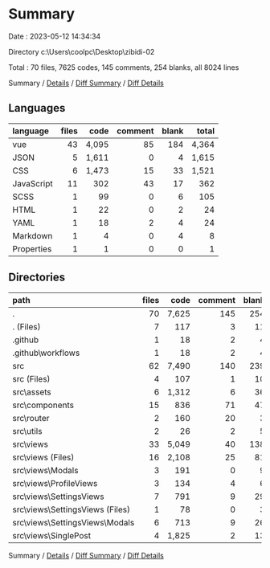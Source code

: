 # Summary

Date : 2023-05-12 14:34:34

Directory c:\\Users\\coolpc\\Desktop\\zibidi-02

Total : 70 files,  7625 codes, 145 comments, 254 blanks, all 8024 lines

Summary / [Details](details.md) / [Diff Summary](diff.md) / [Diff Details](diff-details.md)

## Languages
| language | files | code | comment | blank | total |
| :--- | ---: | ---: | ---: | ---: | ---: |
| vue | 43 | 4,095 | 85 | 184 | 4,364 |
| JSON | 5 | 1,611 | 0 | 4 | 1,615 |
| CSS | 6 | 1,473 | 15 | 33 | 1,521 |
| JavaScript | 11 | 302 | 43 | 17 | 362 |
| SCSS | 1 | 99 | 0 | 6 | 105 |
| HTML | 1 | 22 | 0 | 2 | 24 |
| YAML | 1 | 18 | 2 | 4 | 24 |
| Markdown | 1 | 4 | 0 | 4 | 8 |
| Properties | 1 | 1 | 0 | 0 | 1 |

## Directories
| path | files | code | comment | blank | total |
| :--- | ---: | ---: | ---: | ---: | ---: |
| . | 70 | 7,625 | 145 | 254 | 8,024 |
| . (Files) | 7 | 117 | 3 | 11 | 131 |
| .github | 1 | 18 | 2 | 4 | 24 |
| .github\\workflows | 1 | 18 | 2 | 4 | 24 |
| src | 62 | 7,490 | 140 | 239 | 7,869 |
| src (Files) | 4 | 107 | 1 | 10 | 118 |
| src\\assets | 6 | 1,312 | 6 | 36 | 1,354 |
| src\\components | 15 | 836 | 71 | 47 | 954 |
| src\\router | 2 | 160 | 20 | 3 | 183 |
| src\\utils | 2 | 26 | 2 | 5 | 33 |
| src\\views | 33 | 5,049 | 40 | 138 | 5,227 |
| src\\views (Files) | 16 | 2,108 | 25 | 81 | 2,214 |
| src\\views\\Modals | 3 | 191 | 0 | 9 | 200 |
| src\\views\\ProfileViews | 3 | 134 | 4 | 6 | 144 |
| src\\views\\SettingsViews | 7 | 791 | 9 | 29 | 829 |
| src\\views\\SettingsViews (Files) | 1 | 78 | 0 | 3 | 81 |
| src\\views\\SettingsViews\\Modals | 6 | 713 | 9 | 26 | 748 |
| src\\views\\SinglePost | 4 | 1,825 | 2 | 13 | 1,840 |

Summary / [Details](details.md) / [Diff Summary](diff.md) / [Diff Details](diff-details.md)